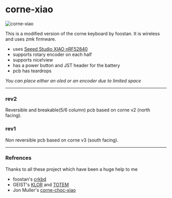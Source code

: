 # corne-xiao

![corne-xiao](/rev1/docs/images/corne-xiao.jpg)

This is a modified version of the corne keyboard by foostan. It is wireless and uses zmk firmware.
- uses [Seeed Studio XIAO nRF52840](https://www.seeedstudio.com/Seeed-XIAO-BLE-nRF52840-p-5201.html) 
- supports rotary encoder on each half
- supports nice!view
- has a power button and JST header for the battery
- pcb has teardrops

*You can place either an oled or an encoder due to limited space*

***

### rev2
Reversible and breakable(5/6 column) pcb based on corne v2 (north facing).

### rev1 
Non reversible pcb based on corne v3 (south facing). 

***

### Refrences
Thanks to all these project which have been a huge help to me
 
- foostan's [crkbd](https://github.com/foostan/crkbd) 
- GEIST's [KLOR](https://github.com/GEIGEIGEIST/KLOR) and [TOTEM](https://github.com/GEIGEIGEIST/TOTEM)
- Jon Muller's [corne-choc-xiao](https://github.com/JonMuller/gerbers/tree/main/corne-choc-xiao)
